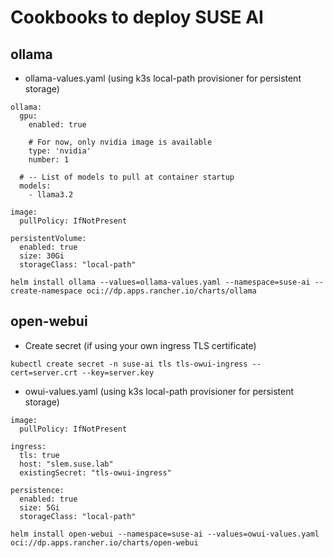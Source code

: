 # Cookbooks to deploy SUSE AI

## ollama
- ollama-values.yaml (using k3s local-path provisioner for persistent storage)
```
ollama:
  gpu:
    enabled: true

    # For now, only nvidia image is available
    type: 'nvidia'
    number: 1

  # -- List of models to pull at container startup
  models:
    - llama3.2

image:
  pullPolicy: IfNotPresent

persistentVolume:
  enabled: true
  size: 30Gi
  storageClass: "local-path"
```

```
helm install ollama --values=ollama-values.yaml --namespace=suse-ai --create-namespace oci://dp.apps.rancher.io/charts/ollama
```

## open-webui
- Create secret (if using your own ingress TLS certificate)
```
kubectl create secret -n suse-ai tls tls-owui-ingress --cert=server.crt --key=server.key
```
- owui-values.yaml (using k3s local-path provisioner for persistent storage)
```
image:
  pullPolicy: IfNotPresent

ingress:
  tls: true
  host: "slem.suse.lab"
  existingSecret: "tls-owui-ingress"

persistence:
  enabled: true
  size: 5Gi
  storageClass: "local-path"
```
```
helm install open-webui --namespace=suse-ai --values=owui-values.yaml oci://dp.apps.rancher.io/charts/open-webui
```
